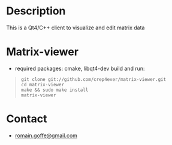 # Description
This is a Qt4/C++ client to visualize and edit matrix data

# Matrix-viewer
* required packages: cmake, libqt4-dev
 build and run:

>     git clone git://github.com/crep4ever/matrix-viewer.git
>     cd matrix-viewer
>     make && sudo make install
>     matrix-viewer

# Contact
* romain.goffe@gmail.com

